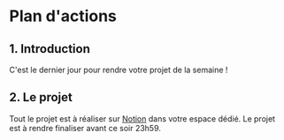 # Plan d'actions

## 1. Introduction
C'est le dernier jour pour rendre votre projet de la semaine !

## 2. Le projet
Tout le projet est à réaliser sur [Notion](https://thp-entrepreneurs.notion.site/PROMO-2-e8bef48d6ad546d1928b32934c4cdfb4) dans votre espace dédié.
Le projet est à rendre finaliser avant ce soir 23h59.

